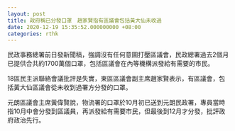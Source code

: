 ```yaml
---
layout: post
title: 政府稱已分發口罩　趙家賢指有區議會包括黃大仙未收過
date: 2020-12-19 15:35:52.000000000 +08:00
categories: rthk
---
```


民政事務總署前日發新聞稿，強調沒有任何意圖打壓區議會，民政總署過去2個月已提供合共約1700萬個口罩，包括區議會在內等機構派發給有需要的市民。

18區民主派聯絡會議批評是失實，東區區議會副主席趙家賢表示，有區議會，包括黃大仙區議會從未收到過署方分發的口罩。

元朗區議會主席黃偉賢說，物流署的口罩於10月初已送到元朗民政署，專員當時指10月中會分發到區議員，再派發給有需要市民，但最後到12月才分發，批評政府政治先行。
